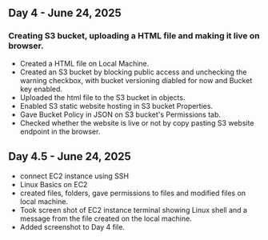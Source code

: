 ## Day 4 - June 24, 2025
### Creating S3 bucket, uploading a HTML file and making it live on browser.

- Created a HTML file on Local Machine.
- Created an S3 bucket by blocking public access and unchecking the warning checkbox, with bucket versioning diabled for now and Bucket key enabled.
- Uploaded the html file to the S3 bucket in objects.
- Enabled S3 static website hosting in S3 bucket Properties.
- Gave Bucket Policy in JSON on S3 bucket's Permissions tab.
- Checked whether the website is live or not by copy pasting S3 website endpoint in the browser.


## Day 4.5 - June 24, 2025
 - connect EC2 instance using SSH
 - Linux Basics on EC2
 - created files, folders, gave permissions to files and modified files on local machine.
 - Took screen shot of EC2 instance terminal showing Linux shell and a message from the file created on the local machine.
 - Added screenshot to Day 4 file.
